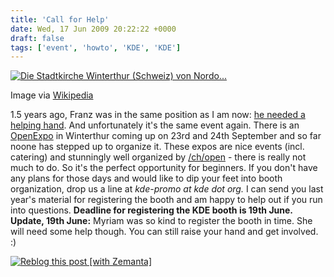 ```yaml
---
title: 'Call for Help'
date: Wed, 17 Jun 2009 20:22:22 +0000
draft: false
tags: ['event', 'howto', 'KDE', 'KDE']
---
```


[![Die Stadtkirche Winterthur (Schweiz) von Nordo...](http://upload.wikimedia.org/wikipedia/commons/thumb/8/8b/Winterthur_Stadtkirche_nordost.jpg/300px-Winterthur_Stadtkirche_nordost.jpg "Die Stadtkirche Winterthur (Schweiz) von Nordo...")](http://commons.wikipedia.org/wiki/Image:Winterthur_Stadtkirche_nordost.jpg)

Image via [Wikipedia](http://commons.wikipedia.org/wiki/Image:Winterthur_Stadtkirche_nordost.jpg)

1.5 years ago, Franz was in the same position as I am now: [he needed a helping hand](http://franz.keferboeck.info/blog/?p=9). And unfortunately it's the same event again. There is an [OpenExpo](http://openexpo.ch) in Winterthur coming up on 23rd and 24th September and so far noone has stepped up to organize it. These expos are nice events (incl. catering) and stunningly well organized by [/ch/open](http://www.ch-open.ch/) - there is really not much to do. So it's the perfect opportunity for beginners. If you don't have any plans for those days and would like to dip your feet into booth organization, drop us a line at _kde-promo at kde dot org._ I can send you last year's material for registering the booth and am happy to help out if you run into questions. **Deadline for registering the KDE booth is 19th June.** **Update, 19th June:** Myriam was so kind to register the booth in time. She will need some help though. You can still raise your hand and get involved. :)

[![Reblog this post [with Zemanta]](http://img.zemanta.com/reblog_e.png?x-id=86873361-d46d-4381-8a1f-62d372126793)](http://reblog.zemanta.com/zemified/86873361-d46d-4381-8a1f-62d372126793/ "Reblog this post [with Zemanta]")